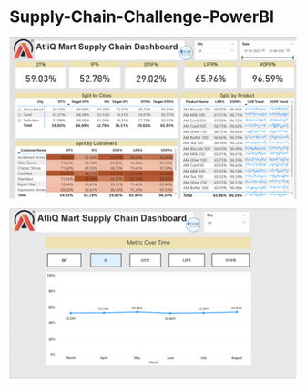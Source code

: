 # Supply-Chain-Challenge-PowerBI


![alt text](https://github.com/shravankshenoy/Supply-Chain-Challenge-PowerBI/blob/main/Supply%20Chain%20Dashboard%20Image.png?raw=true)

![alt text](https://github.com/shravankshenoy/Supply-Chain-Challenge-PowerBI/blob/main/Trend%20Analysis%20Image.png?raw=true)

